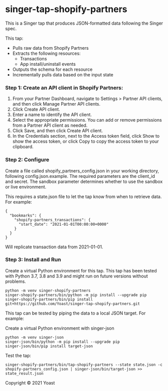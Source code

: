 # singer-tap-shopify-partners
This is a Singer tap that produces JSON-formatted data following the Singer spec.

This tap:

- Pulls raw data from Shopify Partners
- Extracts the following resources:
  - Transactions
  - App install/uninstall events
- Outputs the schema for each resource
- Incrementally pulls data based on the input state
### Step 1: Create an API client in Shopify Partners:
1. From your Partner Dashboard, navigate to Settings > Partner API clients, and then click Manage Partner API clients.
2. Click Create API client.
3. Enter a name to identify the API client.
4. Select the appropriate permissions. You can add or remove permissions from a Partner API client as needed.
5. Click Save, and then click Create API client.
6. In the Credentials section, next to the Access token field, click Show to show the access token, or click Copy to copy the access token to your clipboard.
### Step 2: Configure
Create a file called shopify_partners_config.json in your working directory, following config.json.example. The required parameters are the client_id and secret. The sandbox parameter determines whether to use the sandbox or live environment.

This requires a state.json file to let the tap know from when to retrieve data. For example:
```
{
  "bookmarks": {
    "shopify-partners_transactions": {
      "start_date": "2021-01-01T00:00:00+0000"
    }
  }
}
```
Will replicate transaction data from 2021-01-01.

### Step 3: Install and Run
Create a virtual Python environment for this tap. This tap has been tested with Python 3.7, 3.8 and 3.9 and might run on future versions without problems.
```
python -m venv singer-shopify-partners
singer-shopify-partners/bin/python -m pip install --upgrade pip
singer-shopify-partners/bin/pip install git+https://github.com/Yoast/singer-tap-shopify-partners.git
```
This tap can be tested by piping the data to a local JSON target. For example:

Create a virtual Python environment with singer-json
```
python -m venv singer-json
singer-json/bin/python -m pip install --upgrade pip
singer-json/bin/pip install target-json
```
Test the tap:
```
singer-shopify-partners/bin/tap-shopify-partners --state state.json -c shopify-partners_config.json | singer-json/bin/target-json >> state_result.json
```
Copyright © 2021 Yoast
